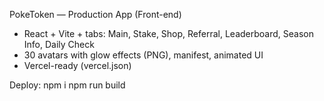 
PokeToken — Production App (Front-end)
- React + Vite + tabs: Main, Stake, Shop, Referral, Leaderboard, Season Info, Daily Check
- 30 avatars with glow effects (PNG), manifest, animated UI
- Vercel-ready (vercel.json)

Deploy:
npm i
npm run build
